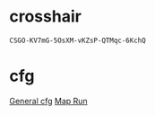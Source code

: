 # crosshair

```
CSGO-KV7mG-5OsXM-vKZsP-QTMqc-6KchQ
```

# cfg

[General cfg](./autoexec.cfg)
[Map Run](./maprun.cfg)
